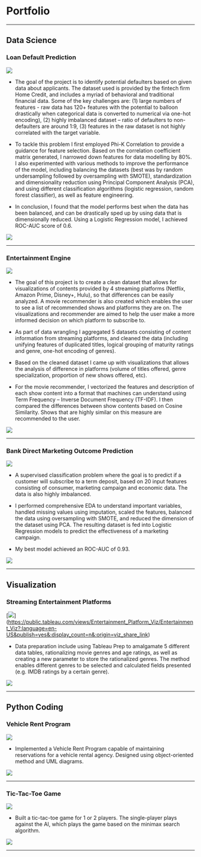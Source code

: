# Portfolio

---

## Data Science

### Loan Default Prediction

[![](https://img.shields.io/badge/Jupyter-Open%20Notebook-F37626?logo=Jupyter)](https://github.com/augustineooi/portfolio_loan_default/blob/35cc81384382f357e7973a6702eb1088fb58a87c/Loan_Default_Prediction_v1.ipynb)

- The goal of the project is to identify potential defaulters based on given data about applicants. The dataset used is provided by the fintech firm Home Credit, and includes a myriad of behavioral and  traditional financial data. Some of the key challenges are: (1) large numbers of features - raw data has 120+ features with the potential to balloon drastically when categorical data is converted to numerical via one-hot encoding), (2) highly imbalanced dataset – ratio of defaulters to non-defaulters are around 1:9, (3) features in the raw dataset is not highly correlated with the target variable.

- To tackle this problem I first employed Phi-K Correlation to provide a guidance for feature selection. Based on the correlation coefficient matrix generated, I narrowed down features for data modelling by 80%. I also experimented with various methods to improve the performance of the model, including balancing the datasets (best was by random undersampling followed by oversampling with SMOTE), standardization and dimensionality reduction using Principal Component Analysis (PCA), and using different classification algorithms (logistic regression, random forest classifier), as well as feature engineering.

- In conclusion, I found that the model performs best when the data has been balanced, and can be drastically sped up by using data that is dimensionally reduced. Using a Logistic Regression model, I achieved ROC-AUC score of 0.6.

<img src="images/loan_default_pic.png?raw=true"/>

---

### Entertainment Engine

[![](https://img.shields.io/badge/Jupyter-Open%20Notebook-F37626?logo=Jupyter)](https://github.com/augustineooi/portfolio_entertainment_engine/blob/711e193e260014274cad5e01cb08927fb1ff44f9/Entertainment_Engine_v1.ipynb)

- The goal of this project is to create a clean dataset that allows for visualizations of contents provided by 4 streaming platforms (Netflix, Amazon Prime, Disney+, Hulu), so that differences can be easily analyzed. A movie recommender is also created which enables the user to see a list of recommended shows and platforms they are on. The visualizations and recommender are aimed to help the user make a more informed decision on which platform to subscribe to.

- As part of data wrangling I aggregated 5 datasets consisting of content information from streaming platforms, and cleaned the data (including unifying features of duplicated titles, logical grouping of maturity ratings and genre, one-hot encoding of genres).

- Based on the cleaned dataset I came up with visualizations that allows the analysis of difference in platforms (volume of titles offered, genre specialization, proportion of new shows offered, etc).

- For the movie recommender, I vectorized the features and description of each show content into a format that machines can understand using Term Frequency – Inverse Document Frequency (TF-IDF). I then compared the differences between show contents based on Cosine Similarity. Shows that are highly similar on this measure are recommended to the user.


<img src="images/entertainment_engine_pic.png?raw=true"/>

---

### Bank Direct Marketing Outcome Prediction

[![](https://img.shields.io/badge/Jupyter-Open%20Notebook-F37626?logo=Jupyter)](https://github.com/augustineooi/portfolio_bank_marketing/blob/d98648a7d0d12f1098b55a5a3d1fa1dead81e4a4/Bank_Marketing_v1.ipynb)

- A supervised classification problem where the goal is to predict if a customer will subscribe to a term deposit, based on 20 input features consisting of consumer, marketing campaign and economic data. The data is also highly imbalanced.

- I performed comprehensive EDA to understand important variables, handled missing values using imputation, scaled the features, balanced the data using oversampling with SMOTE, and reduced the dimension of the dataset using PCA. The resulting dataset is fed into Logistic Regression models to predict the effectiveness of a marketing campaign.

- My best model achieved an ROC-AUC of 0.93.

<img src="images/bank_marketing_pic.png?raw=true"/>

---

## Visualization

### Streaming Entertainment Platforms

[![](https://img.shields.io/badge/Tableau-See%20Viz-E97627?logo=Tableau)]
(https://public.tableau.com/views/Entertainment_Platform_Viz/Entertainment_Viz?:language=en-US&publish=yes&:display_count=n&:origin=viz_share_link)

- Data preparation include using Tableau Prep to amalgamate 5 different data tables, rationalizing movie genres and age ratings, as well as creating a new parameter to store the rationalized genres. The method enables different genres to be selected and calculated fields presented (e.g. IMDB ratings by a certain genre).

<img src="images/viz_entertainment_pic.png?raw=true"/>

---

## Python Coding

### Vehicle Rent Program

[![](https://img.shields.io/badge/Python-See%20Code-3776AB?logo=Python)](https://github.com/augustineooi/python_vehicle_reg/blob/a8a99f7ef9a5379a4e14f86be19f6d26d27c7fdb/Vehicle_Rental.py)

- Implemented a Vehicle Rent Program capable of maintaining reservations for a vehicle rental agency. Designed using object-oriented method and UML diagrams.

<img src="images/python_vehicle_pic.png?raw=true"/>

---

### Tic-Tac-Toe Game

[![](https://img.shields.io/badge/Python-See%20Code-3776AB?logo=Python)](https://github.com/augustineooi/python_tictactoe/blob/c9036e487915e8ed08afefb4b8eb7b8e6c7991a3/TicTacToe_OOI.py)

- Built a tic-tac-toe game for 1 or 2 players. The single-player plays against the AI, which plays the game based on the minimax search algorithm.

<img src="images/python_tictactoe_pic.png?raw=true"/>

---
